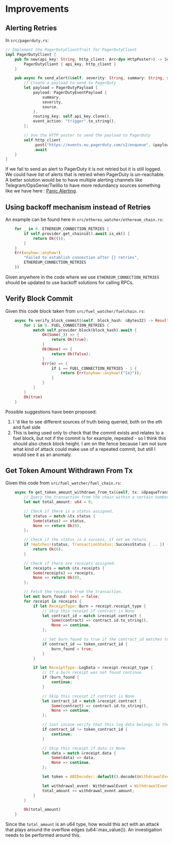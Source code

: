 # Improvements

## Alerting Retries

In `src/pagerduty.rs`:

```rust
// Implement the PagerDutyClientTrait for PagerDutyClient
impl PagerDutyClient {
    pub fn new(api_key: String, http_client: Arc<dyn HttpPoster>) -> Self {
        PagerDutyClient { api_key, http_client }
    }

    pub async fn send_alert(&self, severity: String, summary: String, source: String) -> Result<(), ReqwestError> {
        // Create a payload to send to PagerDuty
        let payload = PagerDutyPayload {
            payload: PagerDutyEventPayload {
                summary,
                severity,
                source,
            },
            routing_key: self.api_key.clone(),
            event_action: "trigger".to_string(),
        };

        // Use the HTTP poster to send the payload to PagerDuty
        self.http_client
            .post("https://events.eu.pagerduty.com/v2/enqueue", &payload)
            .await
    }
}
```

If we fail to send an alert to PagerDuty it is not retried but it is still logged. We could have list of alerts that is retried when PagerDuty is un-reachable. A better solution would be to have multiple alerting channels like Telegram/OpsGenie/Twillio to have more redundancy sources something like we have here : [Panic Alerting](https://github.com/SimplyStaking/panic/blob/master/docs/DESIGN_AND_FEATURES.md#alerting-channels).

## Using backoff mechanism instead of Retries

An example can be found here in `src/ethereu_watcher/ethereum_chain.rs`:

```rust
    for _ in 0..ETHEREUM_CONNECTION_RETRIES {
        if self.provider.get_chainid().await.is_ok() {
            return Ok(());
        }
    }
    Err(anyhow::anyhow!(
        "Failed to establish connection after {} retries",
        ETHEREUM_CONNECTION_RETRIES
    ))
```

Given anywhere in the code where we use `ETHEREUM_CONNECTION_RETRIES` should be updated to use backoff solutions for calling RPCs.

## Verify Block Commit

Given this code block taken from `src/fuel_watcher/fuelchain.rs`:

```rust
    async fn verify_block_commit(&self, block_hash: &Bytes32) -> Result<bool> {
        for i in 0..FUEL_CONNECTION_RETRIES {
            match self.provider.block(block_hash).await {
                Ok(Some(_)) => {
                    return Ok(true);
                }
                Ok(None) => {
                    return Ok(false);
                }
                Err(e) => {
                    if i == FUEL_CONNECTION_RETRIES - 1 {
                        return Err(anyhow::anyhow!("{e}"));
                    }
                }
            }
        }
        Ok(true)
    }
```

Possible suggestions have been proposed:

1. I 'd like to see different sources of truth being queried, both on the eth and fuel side
2. This is being used only to check that the commit exists and relates to a fuel block, but not if the commit is for example, repeated - so I think this should also check block height. I am on the fence because I am not sure what kind of attack could make use of a repeated commit, but still I would see it as an anomaly.

## Get Token Amount Withdrawn From Tx

Given this code from `src/fuel_watcher/fuel_chain.rs`:

```rust
    async fn get_token_amount_withdrawn_from_tx(&self, tx: &OpaqueTransaction, token_contract_id: &str) -> Result<u64> {
        // Query the transaction from the chain within a certain number of tries.
        let mut total_amount: u64 = 0;

        // Check if there is a status assigned.
        let status = match &tx.status {
            Some(status) => status,
            None => return Ok(0),
        };

        // Check if the status is a success, if not we return.
        if !matches!(status, TransactionStatus::SuccessStatus { .. }) {
            return Ok(0);
        }

        // Check if there are receipts assigned.
        let receipts = match &tx.receipts {
            Some(receipts) => receipts,
            None => return Ok(0),
        };

        // Fetch the receipts from the transaction.
        let mut burn_found: bool = false;
        for receipt in receipts {
            if let ReceiptType::Burn = receipt.receipt_type {
                // Skip this receipt if contract is None
                let contract_id = match &receipt.contract {
                    Some(contract) => contract.id.to_string(),
                    None => continue,
                };

                // Set burn_found to true if the contract_id matches token_contract_id
                if contract_id == token_contract_id {
                    burn_found = true;
                }
            }

            if let ReceiptType::LogData = receipt.receipt_type {
                // If a burn receipt was not found continue
                if !burn_found {
                    continue;
                }

                // Skip this receipt if contract is None
                let contract_id = match &receipt.contract {
                    Some(contract) => contract.id.to_string(),
                    None => continue,
                };

                // Just incase verify that this log data belongs to the correct contract
                if contract_id != token_contract_id {
                    continue;
                }

                // Skip this receipt if data is None
                let data = match &receipt.data {
                    Some(data) => data,
                    None => continue,
                };

                let token = ABIDecoder::default().decode(&WithdrawalEvent::param_type(), data)?;

                let withdrawal_event: WithdrawalEvent = WithdrawalEvent::from_token(token)?;
                total_amount += withdrawal_event.amount;
            }
        }

        Ok(total_amount)
    }
```

Since the `total_amount` is an u64 type, how would this act with an attack that plays around the overflow edges (u64::max_value()). An investigation needs to be performed around this.